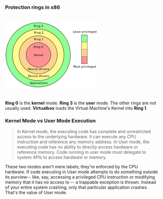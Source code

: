 ### Protection rings in x86
# 
![Protection Rings](../static/prings.png)

# 

**Ring 0** is the **kernel** mode. **Ring 3** is the **user** mode. The other rings are not usually used. **Virtualbox** loads the Virtual Machine's Kernel into **Ring 1**.

### Kernel Mode vs User Mode Execution

>In Kernel mode, the executing code has complete and unrestricted access to the underlying hardware. It can execute any CPU instruction and reference any memory address. In User mode, the executing code has no ability to directly access hardware or reference memory. Code running in user mode must delegate to system APIs to access hardware or memory.

These two modes aren't mere labels; they're enforced by the CPU hardware. If code executing in User mode attempts to do something outside its purview-- like, say, accessing a privileged CPU instruction or modifying memory that it has no access to -- a trappable exception is thrown. Instead of your entire system crashing, only that particular application crashes. That's the value of User mode.